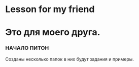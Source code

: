 # Lesson for my friend

Это для моего друга.
============
### НАЧАЛО ПИТОН 

Созданы несколько папок в них будут задания и примеры.

